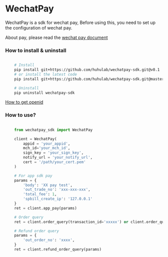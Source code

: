 WechatPay
=============

WechatPay is a sdk for wechat pay, Before using this, you need to set up the configuration of wechat pay.

About pay, please read the [wechat pay document](https://pay.weixin.qq.com/wiki/doc/api/index.html)

### How to install & uninstall

``` bash

    # Install
    pip install git+https://github.com/huhulab/wechatpay-sdk.git@v0.1
    # or install the latest code
    pip install git+https://github.com/huhulab/wechatpay-sdk.git@master

    # Uninstall
    pip uninstall wechatpay-sdk

```


[How to get openid](https://pay.weixin.qq.com/wiki/doc/api/app.php?chapter=4_4)

### How to use?

``` python

    from wechatpay_sdk import WechatPay

    client = WechatPay(
        appid = 'your_appid',
        mch_id='your_mch_id',
        sign_key = 'your_sign_key',
        notify_url = 'your_notify_url',
        cert = '/path/your_cert.pem'
    )

    # For app sdk pay
    params = {
        'body': 'XX pay test',
        'out_trade_no': 'xxx-xxx-xxx',
        'total_fee': 1,
        'spbill_create_ip': '127.0.0.1'
    }
    ret = client.app_pay(params)

    # Order query
    ret = client.order_query(transaction_id='xxxxx') or client.order_query(out_trade_no='xxxx')

    # Refund order query
    params = {
        'out_order_no': 'xxxx',
    }
    ret = client.refund_order_query(params)

```
